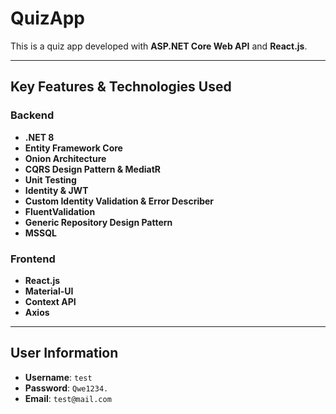 # QuizApp

This is a quiz app developed with **ASP.NET Core Web API** and **React.js**.

---

## Key Features & Technologies Used

### Backend
- **.NET 8**
- **Entity Framework Core**
- **Onion Architecture**
- **CQRS Design Pattern & MediatR**
- **Unit Testing**
- **Identity & JWT**
- **Custom Identity Validation & Error Describer** 
- **FluentValidation**
- **Generic Repository Design Pattern**
- **MSSQL**

### Frontend
- **React.js**
- **Material-UI**
- **Context API**
- **Axios**

---

## User Information
- **Username**: `test`
- **Password**: `Qwe1234.`
- **Email**: `test@mail.com`

